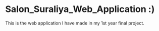 # Salon_Suraliya_Web_Application :)
This is the web application I have made in my 1st year final project.
